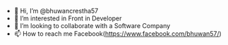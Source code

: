 - 👋 Hi, I’m @bhuwancrestha57
- 👀 I’m interested in  Front in Developer
- 💞️ I’m looking to collaborate with a Software Company
- 📫 How to reach me Facebook(https://www.facebook.com/bhuwan57/)


<!---
bhuwancrestha57/bhuwancrestha57 is a ✨ special ✨ repository because its `README.md` (this file) appears on your GitHub profile.
You can click the Preview link to take a look at your changes.
--->
